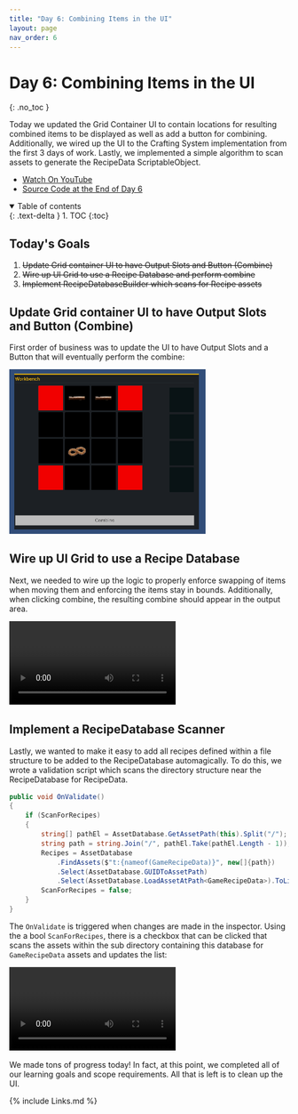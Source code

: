 ```yaml
---
title: "Day 6: Combining Items in the UI"
layout: page
nav_order: 6
---
```


# Day 6: Combining Items in the UI
{: .no_toc }

Today we updated the Grid Container UI to contain locations for resulting
combined items to be displayed as well as add a button for combining.
Additionally, we wired up the UI to the Crafting System implementation from the
first 3 days of work. Lastly, we implemented a simple algorithm to scan assets
to generate the RecipeData ScriptableObject.

* [Watch On YouTube](https://youtube.com/live/4rftUYNikr8)
* [Source Code at the End of Day 6](https://github.com/CaptainCoderOrg/CraftingSystem/tree/end-of-day-6)

<details open markdown="block">
  <summary>
    Table of contents
  </summary>
  {: .text-delta }
1. TOC
{:toc}
</details>

## Today's Goals

1. <s>Update Grid container UI to have Output Slots and Button (Combine)</s>
2. <s>Wire up UI Grid to use a Recipe Database and perform combine</s>
3. <s>Implement RecipeDatabaseBuilder which scans for Recipe assets</s>

## Update Grid container UI to have Output Slots and Button (Combine)

First order of business was to update the UI to have Output Slots and a Button
that will eventually perform the combine:

![New UI](../imgs/new-ui.png)

## Wire up UI Grid to use a Recipe Database

Next, we needed to wire up the logic to properly enforce swapping of items when
moving them and enforcing the items stay in bounds. Additionally, when clicking
combine, the resulting combine should appear in the output area.

<video autoplay="true" loop="true">
  <source src="../imgs/combine-example-2.webm" type="video/webm">
</video>

## Implement a RecipeDatabase Scanner

Lastly, we  wanted to make it easy to add all recipes defined within a file
structure to be added to the RecipeDatabase automagically. To do this, we wrote
a validation script which scans the directory structure near the RecipeDatabase
for RecipeData.

```csharp
public void OnValidate()
{
    if (ScanForRecipes)
    {
        string[] pathEl = AssetDatabase.GetAssetPath(this).Split("/");
        string path = string.Join("/", pathEl.Take(pathEl.Length - 1));
        Recipes = AssetDatabase
            .FindAssets($"t:{nameof(GameRecipeData)}", new[]{path})
            .Select(AssetDatabase.GUIDToAssetPath)
            .Select(AssetDatabase.LoadAssetAtPath<GameRecipeData>).ToList();
        ScanForRecipes = false;
    }
}
```

The `OnValidate` is triggered when changes are made in the inspector. Using the
a bool `ScanForRecipes`, there is a checkbox that can be clicked that scans the
assets within the sub directory containing this database for `GameRecipeData`
assets and updates the list:

<video autoplay="true" loop="true">
  <source src="../imgs/item-database-example.webm" type="video/webm">
</video>

We made tons of progress today! In fact, at this point, we completed all of our
learning goals and scope requirements. All that is left is to clean up the UI.


{% include Links.md %}